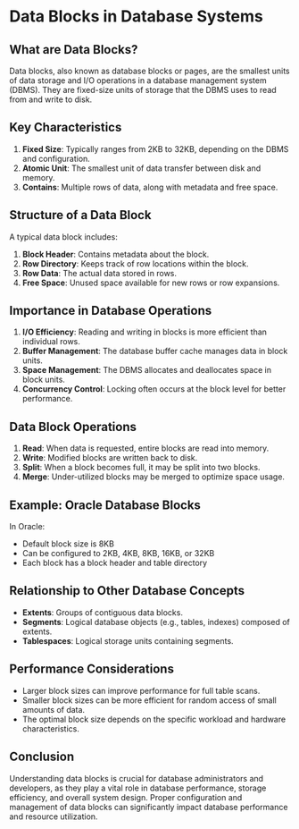 # Data Blocks in Database Systems

## What are Data Blocks?

Data blocks, also known as database blocks or pages, are the smallest units of data storage and I/O operations in a database management system (DBMS). They are fixed-size units of storage that the DBMS uses to read from and write to disk.

## Key Characteristics

1. **Fixed Size**: Typically ranges from 2KB to 32KB, depending on the DBMS and configuration.
2. **Atomic Unit**: The smallest unit of data transfer between disk and memory.
3. **Contains**: Multiple rows of data, along with metadata and free space.

## Structure of a Data Block

A typical data block includes:

1. **Block Header**: Contains metadata about the block.
2. **Row Directory**: Keeps track of row locations within the block.
3. **Row Data**: The actual data stored in rows.
4. **Free Space**: Unused space available for new rows or row expansions.

## Importance in Database Operations

1. **I/O Efficiency**: Reading and writing in blocks is more efficient than individual rows.
2. **Buffer Management**: The database buffer cache manages data in block units.
3. **Space Management**: The DBMS allocates and deallocates space in block units.
4. **Concurrency Control**: Locking often occurs at the block level for better performance.

## Data Block Operations

1. **Read**: When data is requested, entire blocks are read into memory.
2. **Write**: Modified blocks are written back to disk.
3. **Split**: When a block becomes full, it may be split into two blocks.
4. **Merge**: Under-utilized blocks may be merged to optimize space usage.

## Example: Oracle Database Blocks

In Oracle:
- Default block size is 8KB
- Can be configured to 2KB, 4KB, 8KB, 16KB, or 32KB
- Each block has a block header and table directory

## Relationship to Other Database Concepts

- **Extents**: Groups of contiguous data blocks.
- **Segments**: Logical database objects (e.g., tables, indexes) composed of extents.
- **Tablespaces**: Logical storage units containing segments.

## Performance Considerations

- Larger block sizes can improve performance for full table scans.
- Smaller block sizes can be more efficient for random access of small amounts of data.
- The optimal block size depends on the specific workload and hardware characteristics.

## Conclusion

Understanding data blocks is crucial for database administrators and developers, as they play a vital role in database performance, storage efficiency, and overall system design. Proper configuration and management of data blocks can significantly impact database performance and resource utilization.
